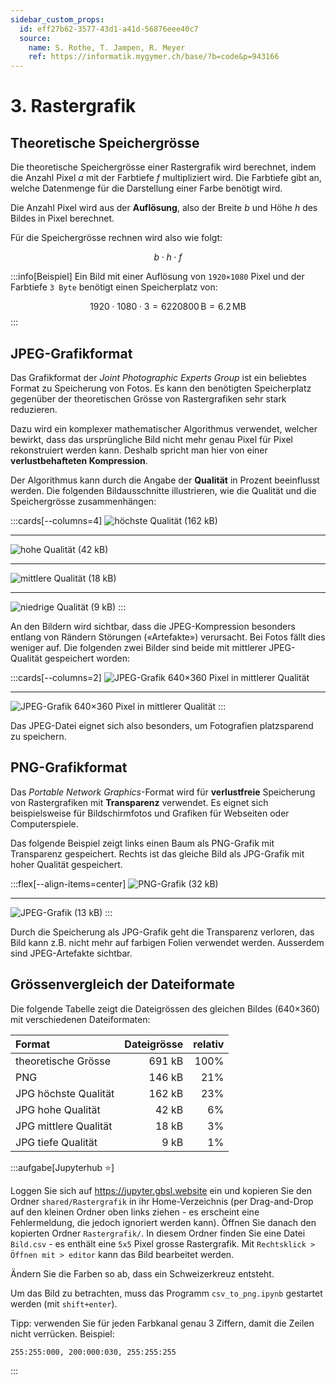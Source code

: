 ```yaml
---
sidebar_custom_props:
  id: eff27b62-3577-43d1-a41d-56876eee40c7
  source:
    name: S. Rothe, T. Jampen, R. Meyer
    ref: https://informatik.mygymer.ch/base/?b=code&p=943166
---
```


# 3. Rastergrafik

## Theoretische Speichergrösse

Die theoretische Speichergrösse einer Rastergrafik wird berechnet, indem die Anzahl Pixel $a$ mit der Farbtiefe $f$ multipliziert wird. Die Farbtiefe gibt an, welche Datenmenge für die Darstellung einer Farbe benötigt wird.

Die Anzahl Pixel wird aus der **Auflösung**, also der Breite $b$ und Höhe $h$ des Bildes in Pixel berechnet.

Für die Speichergrösse rechnen wird also wie folgt:

$$
b\cdot h\cdot f$$

:::info[Beispiel]
Ein Bild mit einer Auflösung von `1920×1080` Pixel und der Farbtiefe `3 Byte` benötigt einen Speicherplatz von:

$$
1920\cdot 1080\cdot 3 = 6220800 \,\text{B} = 6.2 \,\text{MB}$$
:::

## JPEG-Grafikformat

Das Grafikformat der _Joint Photographic Experts Group_ ist ein beliebtes Format zu Speicherung von Fotos. Es kann den benötigten Speicherplatz gegenüber der theoretischen Grösse von Rastergrafiken sehr stark reduzieren.

Dazu wird ein komplexer mathematischer Algorithmus verwendet, welcher bewirkt, dass das ursprüngliche Bild nicht mehr genau Pixel für Pixel rekonstruiert werden kann. Deshalb spricht man hier von einer **verlustbehafteten Kompression**.

Der Algorithmus kann durch die Angabe der **Qualität** in Prozent beeinflusst werden. Die folgenden Bildausschnitte illustrieren, wie die Qualität und die Speichergrösse zusammenhängen:

:::cards[--columns=4]
![höchste Qualität (162 kB)](images/03-raster/zeichnung-640-hoechst-detail.png)
***
![hohe Qualität (42 kB)](images/03-raster/zeichnung-640-hoch-detail.png)
***
![mittlere Qualität (18 kB)](images/03-raster/zeichnung-640-mittel-detail.png)
***
![niedrige Qualität (9 kB)](images/03-raster/zeichnung-640-niedrig-detail.png)
:::

An den Bildern wird sichtbar, dass die JPEG-Kompression besonders entlang von Rändern Störungen («Artefakte») verursacht. Bei Fotos fällt dies weniger auf. Die folgenden zwei Bilder sind beide mit mittlerer JPEG-Qualität gespeichert worden:

:::cards[--columns=2]
![JPEG-Grafik 640×360 Pixel in mittlerer Qualität](images/03-raster/foto-640-mittel.jpg)
***
![JPEG-Grafik 640×360 Pixel in mittlerer Qualität](images/03-raster/zeichnung-640-mittel.jpg)
:::

Das JPEG-Datei eignet sich also besonders, um Fotografien platzsparend zu speichern.

## PNG-Grafikformat

Das _Portable Network Graphics_-Format wird für **verlustfreie** Speicherung von Rastergrafiken mit **Transparenz** verwendet. Es eignet sich beispielsweise für Bildschirmfotos und Grafiken für Webseiten oder Computerspiele.

Das folgende Beispiel zeigt links einen Baum als PNG-Grafik mit Transparenz gespeichert. Rechts ist das gleiche Bild als JPG-Grafik mit hoher Qualität gespeichert.

:::flex[--align-items=center]
![PNG-Grafik (32 kB)](images/03-raster/baum.png)
***
![JPEG-Grafik (13 kB)](images/03-raster/baum.jpg)
:::

Durch die Speicherung als JPG-Grafik geht die Transparenz verloren, das Bild kann z.B. nicht mehr auf farbigen Folien verwendet werden. Ausserdem sind JPEG-Artefakte sichtbar.

## Grössenvergleich der Dateiformate

Die folgende Tabelle zeigt die Dateigrössen des gleichen Bildes (640×360) mit verschiedenen Dateiformaten:

<div className="slim-table">

| Format                | Dateigrösse | relativ |
| :-------------------- | ----------: | ------: |
| theoretische Grösse   |      691 kB |    100% |
| PNG                   |      146 kB |     21% |
| JPG höchste Qualität  |      162 kB |     23% |
| JPG hohe Qualität     |       42 kB |      6% |
| JPG mittlere Qualität |       18 kB |      3% |
| JPG tiefe Qualität    |        9 kB |      1% |

</div>

:::aufgabe[Jupyterhub ⭐]

Loggen Sie sich auf https://jupyter.gbsl.website ein und kopieren Sie den Ordner `shared/Rastergrafik` in ihr Home-Verzeichnis (per Drag-and-Drop auf den kleinen Ordner oben links ziehen - es erscheint eine Fehlermeldung, die jedoch ignoriert werden kann). Öffnen Sie danach den kopierten Ordner `Rastergrafik/`. In diesem Ordner finden Sie eine Datei `Bild.csv` - es enthält eine `5x5` Pixel grosse Rastergrafik. Mit `Rechtsklick > Öffnen mit > editor` kann das Bild bearbeitet werden.

Ändern Sie die Farben so ab, dass ein Schweizerkreuz entsteht.

Um das Bild zu betrachten, muss das Programm `csv_to_png.ipynb` gestartet werden (mit `shift+enter`).

Tipp: verwenden Sie für jeden Farbkanal genau 3 Ziffern, damit die Zeilen nicht verrücken. Beispiel:

```
255:255:000, 200:000:030, 255:255:255
```
:::


